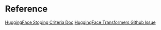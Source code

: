 # Reference
[HuggingFace Stoping Criteria Doc](https://huggingface.co/docs/transformers/internal/generation_utils#transformers.StopStringCriteria)
[HuggingFace Transformers Github Issue](https://github.com/huggingface/transformers/issues/26959)
